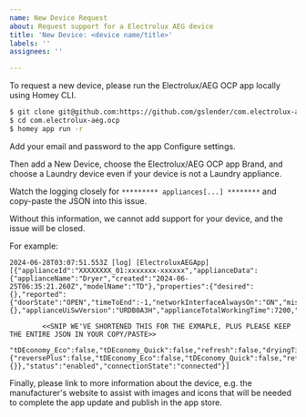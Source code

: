```yaml
---
name: New Device Request
about: Request support for a Electrolux AEG device
title: 'New Device: <device name/title>'
labels: ''
assignees: ''

---
```


To request a new device, please run the Electrolux/AEG OCP app locally using Homey CLI.

```bash
$ git clone git@github.com:https://github.com/gslender/com.electrolux-aeg.ocp.git
$ cd com.electrolux-aeg.ocp
$ homey app run -r
```

Add your email and password to the app Configure settings.

Then add a New Device, choose the Electrolux/AEG OCP app Brand, and choose a Laundry device even if your device is not a Laundry appliance. 

Watch the logging closely for `********* appliances[...] ********` and copy-paste the JSON into this issue.

Without this information, we cannot add support for your device, and the issue will be closed.

For example:

```
2024-06-28T03:07:51.553Z [log] [ElectroluxAEGApp] [{"applianceId":"XXXXXXXX_01:xxxxxxx-xxxxxx","applianceData":{"applianceName":"Dryer","created":"2024-06-25T06:35:21.260Z","modelName":"TD"},"properties":{"desired":{},"reported":{"doorState":"OPEN","timeToEnd":-1,"networkInterfaceAlwaysOn":"ON","miscellaneous":{},"applianceUiSwVersion":"URDB0A3H","applianceTotalWorkingTime":7200,"remoteControl":"NOT_SAFETY_RELEVANT_ENABLED","dryingNominalLoadWeight":65535,

        <<SNIP WE'VE SHORTENED THIS FOR THE EXMAPLE, PLUS PLEASE KEEP THE ENTIRE JSON IN YOUR COPY/PASTE>>

"tDEconomy_Eco":false,"tDEconomy_Quick":false,"refresh":false,"dryingTime":65535,"memoryId":20,"programUID":"MACHINE_SETTINGS_HIDDEN_TEST","antiCreaseValue":255,"tDEconomy_Night":false},"cycleMemory1":{"reversePlus":false,"tDEconomy_Eco":false,"tDEconomy_Quick":false,"refresh":false,"dryingTime":65535,"memoryId":30,"programUID":"MACHINE_SETTINGS_HIDDEN_TEST","antiCreaseValue":255,"tDEconomy_Night":false}},"metadata":{}},"status":"enabled","connectionState":"connected"}]
```

Finally, please link to more information about the device, e.g. the manufacturer's website to assist with images and icons that will be needed to complete the app update and publish in the app store.
